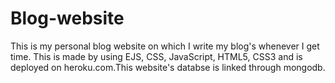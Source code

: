 # Blog-website

This is my personal blog website on which I write my blog's whenever I get time. This is made by using EJS, CSS, JavaScript, HTML5, CSS3 and is deployed on heroku.com.This website's databse is linked through mongodb.
